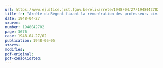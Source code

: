 ```yaml
---
url: https://www.ejustice.just.fgov.be/eli/arrete/1948/04/27/1948042702/justel
title-fr: "Arrêté du Régent fixant la rémunération des professeurs civils chargés de l'enseignement de la deuxième langue nationale aux officiers"
date: 1948-04-27
source:
number: 1948042702
page: 3676
case: 1948-04-27/02
publication: 1948-05-05
starts:
modifies:
pdf-original:
pdf-consolidated:
---
```



